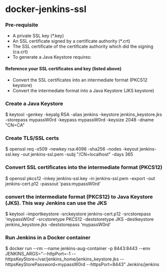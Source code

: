 # docker-jenkins-ssl

### Pre-requisite

- A private SSL key (*.key)
- An SSL certificate signed by a certificate authority (*.crt)
- The SSL certificate of the certificate authority which did the signing (ca.crt)
- To generate a Java Keystore requires:

#### Reference your SSL certificates and key (listed above)

- Convert the SSL certificates into an intermediate format (PKCS12 keystore)
- Convert the intermediate format into a Java Keystore (JKS keystore)


### Create a Java Keystore
$ keytool -genkey -keyalg RSA -alias jenkins -keystore jenkins_keystore.jks -storepass mypassW0rd -keypass mypassW0rd -keysize 2048 -dname "CN=CA"

### Create TLS/SSL certs
$ openssl req -x509 -newkey rsa:4096 -sha256 -nodes -keyout jenkins-ssl.key -out jenkins-ssl.pem -subj "/CN=localhost" -days 365

### Convert SSL certificates into the intermediate format (PKCS12)
$ openssl pkcs12 -inkey jenkins-ssl.key -in jenkins-ssl.pem -export -out jenkins-cert.p12 -passout 'pass:mypassW0rd'

### convert the intermediate format (PKCS12) to Java Keystore (JKS). This way Jenkins can use the JKS

$ keytool -importkeystore -srckeystore jenkins-cert.p12 -srcstorepass 'mypassW0rd' -srcstoretype PKCS12 -deststoretype JKS -destkeystore jenkins_keystore.jks -deststorepass 'mypassW0rd'


### Run Jenkins in a Docker container
$ docker run --rm --name jenkins-aug-container -p 8443:8443 --env JENKINS_ARGS="--httpPort=-1 --httpsKeyStore=/var/jenkins_home/jenkins_keystore.jks --httpsKeyStorePassword=mypassW0rd --httpsPort=8443" Jenkins/jenkins
